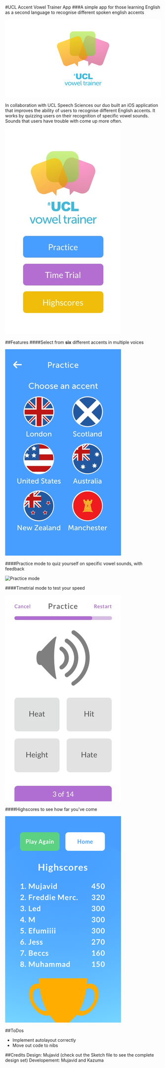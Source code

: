 #UCL Accent Vowel Trainer App
###A simple app for those learning English as a second language to recognise different spoken english accents

<img src="images/LogoLarge.png" alt="Logo for the game"/>

In collaboration with UCL Speech Sciences our duo built an iOS application that improves the ability of users to recognise different English accents. It works by quizzing users on their recognition of specific vowel sounds. Sounds that users have trouble with come up more often.

<img src="images/Home_0.jpg" alt="The App Home-screen" style="margin: 0 auto;"/>

##Features
####Select from **six** different accents in multiple voices

<img src="images/Practice_0.jpg" alt="Quiz options"/>

####Practice mode to quiz yourself on specific vowel sounds, with feedback

<img src="images/Test_0.jpg" alt="Practice mode"/>

####Timetrial mode to test your speed

<img src="images/tt_Test_0.jpg" alt="Time trial mode"/>

####Highscores to see how far you've come

<img src="images/Completion Copy.png" alt="Highscores"/>

##ToDos
* Implement autolayout correctly
* Move out code to nibs


##Credits
Design: Mujavid (check out the Sketch file to see the complete design set)
Developement: Mujavid and Kazuma
